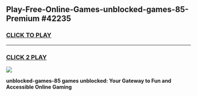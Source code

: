 
## Play-Free-Online-Games-unblocked-games-85-Premium #42235
<h3>
<a href="https://premium.freeplayer.one?title=unblocked-games-85&ref=8M">CLICK TO PLAY</a></h3>
<hr>

<h3>
<a href="https://premium.freeplayer.one?title=unblocked-games-85&ref=8M">CLICK 2 PLAY</a>
  
</h3>

<a href="https://premium.freeplayer.one?title=unblocked-games-85&ref=8M"><img src="https://clearcache.store/games.png"></a>


**unblocked-games-85 games unblocked: Your Gateway to Fun and Accessible Online Gaming**
